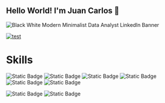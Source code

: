 ## Hello World! I'm Juan Carlos 👋

![Black   White Modern Minimalist Data Analyst LinkedIn Banner](https://github.com/user-attachments/assets/cc94f490-de6f-4c35-9109-a61c2165186f)

[![test](https://img.shields.io/badge/Linkedin-blue?style=plastic)](https://www.linkedin.com/in/juancarlos-pedroza-dataanalyst/)



# Skills
![Static Badge](https://img.shields.io/badge/Python-yellow?logo=python) ![Static Badge](https://img.shields.io/badge/Pandas-purple) ![Static Badge](https://img.shields.io/badge/Scikitlearn-orange) ![Static Badge](https://img.shields.io/badge/NumPy-red) ![Static Badge](https://img.shields.io/badge/Matplotlib-Blue) ![Static Badge](https://img.shields.io/badge/PlotlyExpress-violet)





![Static Badge](https://img.shields.io/badge/SQL-blue) ![Static Badge](https://img.shields.io/badge/Tableau-orange) 



<!--
**Juancarlospedroza/Juancarlospedroza** is a ✨ _special_ ✨ repository because its `README.md` (this file) appears on your GitHub profile.

Here are some ideas to get you started:

- 🔭 I’m currently working on ...
- 🌱 I’m currently learning ...
- 👯 I’m looking to collaborate on ...
- 🤔 I’m looking for help with ...
- 💬 Ask me about ...
- 📫 How to reach me: ...
- 😄 Pronouns: ...
- ⚡ Fun fact: ...
-->
